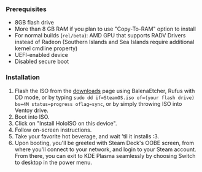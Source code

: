 ### Prerequisites

- 8GB flash drive
- More than 8 GB RAM if you plan to use "Copy-To-RAM" option to install
- For normal builds (`rel/beta`): AMD GPU that supports RADV Drivers instead of Radeon (Southern Islands and Sea Islands require additional kernel cmdline property)
- UEFI-enabled device
- Disabled secure boot

### Installation

1. Flash the ISO from the [downloads](downloads.md) page using BalenaEtcher, Rufus with DD mode, or by typing `sudo dd if=SteamOS.iso of=(your flash drive) bs=4M status=progress oflag=sync`, or by simply throwing ISO into Ventoy drive.
2. Boot into ISO.
3. Click on "Install HoloISO on this device".
4. Follow on-screen instructions.
5. Take your favorite hot beverage, and wait 'til it installs :3.
6. Upon booting, you'll be greeted with Steam Deck's OOBE screen, from where you'll connect to your network, and login to your Steam account. From there, you can exit to KDE Plasma seamlessly by choosing Switch to desktop in the power menu.